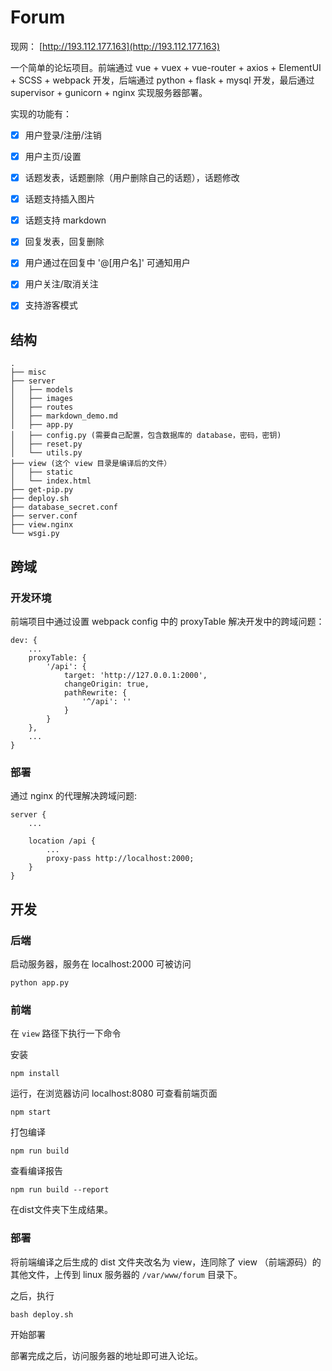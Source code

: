 # Forum

现网： [http://193.112.177.163](http://193.112.177.163)

一个简单的论坛项目。前端通过 vue + vuex + vue-router + axios + ElementUI + SCSS + webpack 开发，后端通过 python + flask + mysql 开发，最后通过 supervisor + gunicorn + nginx 实现服务器部署。

实现的功能有：

- [x] 用户登录/注册/注销
- [x] 用户主页/设置
- [x] 话题发表，话题删除（用户删除自己的话题），话题修改
- [x] 话题支持插入图片
- [x] 话题支持 markdown
- [x] 回复发表，回复删除
- [x] 用户通过在回复中 '@[用户名]' 可通知用户
- [x] 用户关注/取消关注
- [x] 支持游客模式


## 结构

	.
	├── misc
	├── server
	│   ├── models
	│   ├── images
	│   ├── routes
	│   ├── markdown_demo.md
	│   ├── app.py
	│   ├── config.py (需要自己配置，包含数据库的 database，密码，密钥)
	│   ├── reset.py
	│   └── utils.py
	├── view (这个 view 目录是编译后的文件）
	│   ├── static
	│   └── index.html
	├── get-pip.py
	├── deploy.sh
	├── database_secret.conf
	├── server.conf
	├── view.nginx
	└── wsgi.py


## 跨域

### 开发环境

前端项目中通过设置 webpack config 中的 proxyTable 解决开发中的跨域问题：

    dev: {
        ...
        proxyTable: {
            '/api': {
                target: 'http://127.0.0.1:2000',
                changeOrigin: true,
                pathRewrite: {
                    '^/api': ''
                }
            }
        },
        ...
    }

### 部署

通过 nginx 的代理解决跨域问题:

    server {
        ...

        location /api {
            ...
            proxy-pass http://localhost:2000;
        }
    }


## 开发

### 后端

启动服务器，服务在 localhost:2000 可被访问

    python app.py


### 前端

在 `view` 路径下执行一下命令

安装

    npm install

运行，在浏览器访问 localhost:8080 可查看前端页面

    npm start

打包编译

    npm run build

查看编译报告

    npm run build --report

在dist文件夹下生成结果。

### 部署

将前端编译之后生成的 dist 文件夹改名为 view，连同除了 view （前端源码）的其他文件，上传到 linux 服务器的 `/var/www/forum` 目录下。

之后，执行

    bash deploy.sh

开始部署

部署完成之后，访问服务器的地址即可进入论坛。